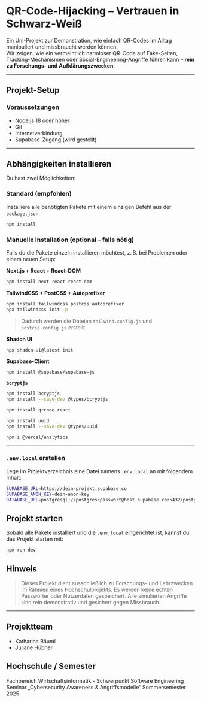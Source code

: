 # QR-Code-Hijacking – Vertrauen in Schwarz-Weiß

Ein Uni-Projekt zur Demonstration, wie einfach QR-Codes im Alltag manipuliert und missbraucht werden können.  
Wir zeigen, wie ein vermeintlich harmloser QR-Code auf Fake-Seiten, Tracking-Mechanismen oder Social-Engineering-Angriffe führen kann – **rein zu Forschungs- und Aufklärungszwecken**.

---

## Projekt-Setup

### Voraussetzungen

- Node.js 18 oder höher
- Git
- Internetverbindung
- Supabase-Zugang (wird gestellt)

---

## Abhängigkeiten installieren

Du hast zwei Möglichkeiten:

### Standard (empfohlen)

Installiere alle benötigten Pakete mit einem einzigen Befehl aus der `package.json`:

```bash
npm install
```

### Manuelle Installation (optional – falls nötig)

Falls du die Pakete einzeln installieren möchtest, z. B. bei Problemen oder einem neuen Setup:

**Next.js + React + React-DOM**

```bash
npm install next react react-dom
```

**TailwindCSS + PostCSS + Autoprefixer**

```bash
npm install tailwindcss postcss autoprefixer
npx tailwindcss init -p
```

> Dadurch werden die Dateien `tailwind.config.js` und `postcss.config.js` erstellt.

**Shadcn UI**

```bash
npx shadcn-ui@latest init
```

**Supabase-Client**

```bash
npm install @supabase/supabase-js
```

**`bcryptjs`**

```bash
npm install bcryptjs
npm install --save-dev @types/bcryptjs
```

```bash
npm install qrcode.react
```

```bash
npm install uuid
npm install --save-dev @types/uuid
```

```bash
npm i @vercel/analytics
```

---

### `.env.local` erstellen

Lege im Projektverzeichnis eine Datei namens `.env.local` an mit folgendem Inhalt:

```bash
SUPABASE_URL=https://dein-projekt.supabase.co
SUPABASE_ANON_KEY=dein-anon-key
DATABASE_URL=postgresql://postgres:passwort@host.supabase.co:5432/postgres
```

## Projekt starten

Sobald alle Pakete installiert und die `.env.local` eingerichtet ist, kannst du das Projekt starten mit:

```bash
npm run dev
```

## Hinweis

> Dieses Projekt dient ausschließlich zu Forschungs- und Lehrzwecken im Rahmen eines Hochschulprojekts.
> Es werden keine echten Passwörter oder Nutzerdaten gespeichert.
> Alle simulierten Angriffe sind rein demonstrativ und gesichert gegen Missbrauch.

---

## Projektteam

- Katharina Bäuml
- Juliane Hübner

## Hochschule / Semester

Fachbereich Wirtschaftsinformatik - Schwerpunkt Software Engineering
Seminar „Cybersecurity Awareness & Angriffsmodelle“
Sommersemester 2025
